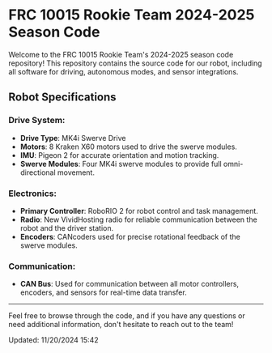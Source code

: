 # FRC 10015 Rookie Team 2024-2025 Season Code

Welcome to the FRC 10015 Rookie Team's 2024-2025 season code repository! This repository contains the source code for our robot, including all software for driving, autonomous modes, and sensor integrations.

## Robot Specifications

### Drive System:
- **Drive Type**: MK4i Swerve Drive
- **Motors**: 8 Kraken X60 motors used to drive the swerve modules.
- **IMU**: Pigeon 2 for accurate orientation and motion tracking.
- **Swerve Modules**: Four MK4i swerve modules to provide full omni-directional movement.
  
### Electronics:
- **Primary Controller**: RoboRIO 2 for robot control and task management.
- **Radio**: New VividHosting radio for reliable communication between the robot and the driver station.
- **Encoders**: CANcoders used for precise rotational feedback of the swerve modules.

### Communication:
- **CAN Bus**: Used for communication between all motor controllers, encoders, and sensors for real-time data transfer.

---

Feel free to browse through the code, and if you have any questions or need additional information, don't hesitate to reach out to the team!


Updated: 11/20/2024 15:42

